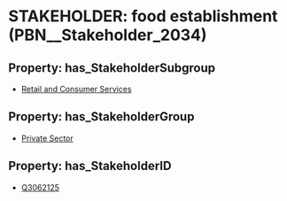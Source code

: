 # STAKEHOLDER: __food establishment__ (PBN__Stakeholder_2034)

## Property: has_StakeholderSubgroup

* [Retail and Consumer Services](PBN__StakeholderSubgroup_29)

## Property: has_StakeholderGroup

* [Private Sector](PBN__StakeholderGroup_5)

## Property: has_StakeholderID

* [Q3062125](Q3062125)

